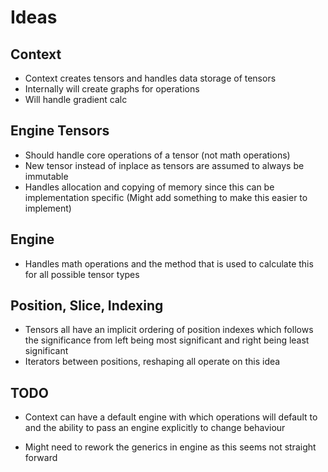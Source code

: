 # Ideas

## Context

- Context creates tensors and handles data storage of tensors
- Internally will create graphs for operations
- Will handle gradient calc

## Engine Tensors
 
- Should handle core operations of a tensor (not math operations)
- New tensor instead of inplace as tensors are assumed to always be immutable
- Handles allocation and copying of memory since this can be implementation specific (Might add something to make this easier to implement)

## Engine

- Handles math operations and the method that is used to calculate this for all possible tensor types

## Position, Slice, Indexing

- Tensors all have an implicit ordering of position indexes which follows the significance from left being most significant and right being least significant
- Iterators between positions, reshaping all operate on this idea

## TODO

- Context can have a default engine with which operations will default to and the ability to pass an engine explicitly to change behaviour

- Might need to rework the generics in engine as this seems not straight forward